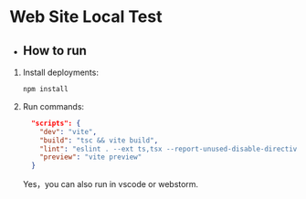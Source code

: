# Web Site Local Test

- ## How to run

1. Install deployments:

   ```bash
   npm install
   ```

2. Run commands:

   ```json
     "scripts": {
       "dev": "vite",
       "build": "tsc && vite build",
       "lint": "eslint . --ext ts,tsx --report-unused-disable-directives --max-warnings 0",
       "preview": "vite preview"
     }
   ```

   Yes，you can also run in vscode or webstorm.



